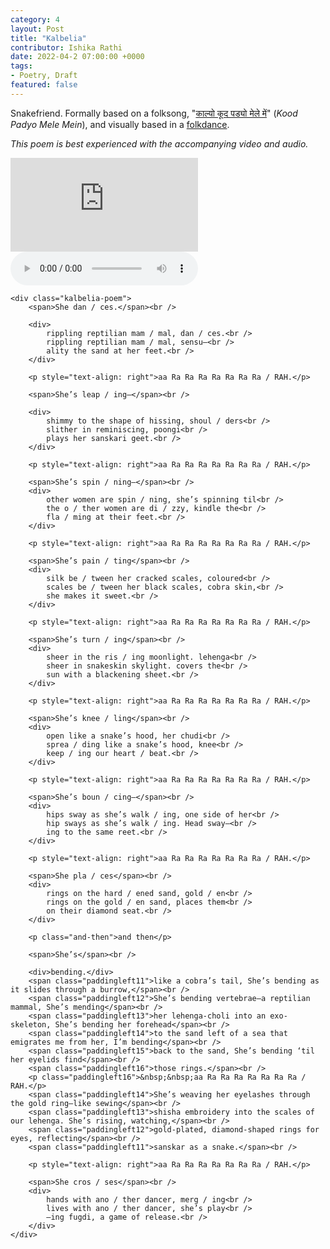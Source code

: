 ```yaml
---
category: 4
layout: Post
title: "Kalbelia"
contributor: Ishika Rathi
date: 2022-04-2 07:00:00 +0000
tags: 
- Poetry, Draft
featured: false
---
```


<!-- <div class="lock" id="lock">
    <div class="access">
        <p>Enter the code to access this page.</p>
        <input type="text" id="code">
        <button onclick="access()">Submit</button>
    </div>
    <script>
        document.window = addEventListener('keypress', function(e) {
            if(e.keyCode == 13) {
                access();
            }
        })
        function access() {
            let input = document.getElementById('code').value;
            if(input === "ishika") {
                document.getElementById("lock").className = "hidden";
            }
        }
    </script>
</div> -->


<p>Snakefriend. Formally based on a folksong, "<a href="https://www.youtube.com/watch?v=ABTiXsmc1HI" target="_blank" rel="noopener">काल्यो कूद पड्यो मेले में</a>" (<em>Kood Padyo Mele Mein</em>), 
    and visually based in a <a href="https://www.youtube.com/watch?v=RGGmW5CQmdw&t=429s" target="_blank" rel="noopener">folkdance</a>. 
</p>

<p id="note"><em>This poem is best experienced with the accompanying video and audio.</em></p>

<div class="kalbelia">
    <div class="center kalbelia-media">
        <iframe src="https://www.youtube.com/embed/RGGmW5CQmdw?start=429&autoplay=1&mute=1" 
            title="YouTube video player" frameborder="0" 
            allow="accelerometer; autoplay; clipboard-write; encrypted-media; gyroscope; picture-in-picture" 
            allowfullscreen>
        </iframe>
        <audio id="folksong" controls loop>
            <source src="{{ site.baseurl }}/assets/kalbelia.mp3" type="audio/mpeg" >
            Your browser does not support this audio element.
        </audio>
        <script>
            document.getElementById('folksong').volume = 0.05;
            console.log(window.innerWidth);
            if(window.innerWidth <= 768) {
                let note = document.getElementById('note');
                note.innerHTML += '<br /><strong>For the best viewing experience, we suggest using a larger display.</strong>';
            }
        </script>
    </div>

    <div class="kalbelia-poem">
        <span>She dan / ces.</span><br />

        <div>
            rippling reptilian mam / mal, dan / ces.<br />
            rippling reptilian mam / mal, sensu—<br />
            ality the sand at her feet.<br />
        </div>
    
        <p style="text-align: right">aa Ra Ra Ra Ra Ra Ra Ra / RAH.</p>
    
        <span>She’s leap / ing—</span><br />
    
        <div>
            shimmy to the shape of hissing, shoul / ders<br />
            slither in reminiscing, poongi<br />
            plays her sanskari geet.<br />
        </div>
    
        <p style="text-align: right">aa Ra Ra Ra Ra Ra Ra Ra / RAH.</p>
    
        <span>She’s spin / ning—</span><br />
        <div>
            other women are spin / ning, she’s spinning til<br />
            the o / ther women are di / zzy, kindle the<br />
            fla / ming at their feet.<br />
        </div>
    
        <p style="text-align: right">aa Ra Ra Ra Ra Ra Ra Ra / RAH.</p>
    
        <span>She’s pain / ting</span><br />
        <div>
            silk be / tween her cracked scales, coloured<br />
            scales be / tween her black scales, cobra skin,<br />
            she makes it sweet.<br />
        </div>
    
        <p style="text-align: right">aa Ra Ra Ra Ra Ra Ra Ra / RAH.</p>
    
        <span>She’s turn / ing</span><br />
        <div>
            sheer in the ris / ing moonlight. lehenga<br />
            sheer in snakeskin skylight. covers the<br />
            sun with a blackening sheet.<br />
        </div>
    
        <p style="text-align: right">aa Ra Ra Ra Ra Ra Ra Ra / RAH.</p>
    
        <span>She’s knee / ling</span><br />
        <div>
            open like a snake’s hood, her chudi<br />
            sprea / ding like a snake’s hood, knee<br />
            keep / ing our heart / beat.<br />
        </div>
    
        <p style="text-align: right">aa Ra Ra Ra Ra Ra Ra Ra / RAH.</p>
    
        <span>She’s boun / cing—</span><br />
        <div>
            hips sway as she’s walk / ing, one side of her<br />
            hip sways as she’s walk / ing. Head sway—<br />
            ing to the same reet.<br />
        </div>
    
        <p style="text-align: right">aa Ra Ra Ra Ra Ra Ra Ra / RAH.</p>
    
        <span>She pla / ces</span><br />
        <div>
            rings on the hard / ened sand, gold / en<br />
            rings on the gold / en sand, places them<br />
            on their diamond seat.<br />
        </div>
    
        <p class="and-then">and then</p>
    
        <span>She’s</span><br />
    
        <div>bending.</div>
        <span class="paddingleft11">like a cobra’s tail, She’s bending as it slides through a burrow,</span><br />
        <span class="paddingleft12">She’s bending vertebrae—a reptilian mammal, She’s mending</span><br />
        <span class="paddingleft13">her lehenga-choli into an exo-skeleton, She’s bending her forehead</span><br />
        <span class="paddingleft14">to the sand left of a sea that emigrates me from her, I’m bending</span><br />
        <span class="paddingleft15">back to the sand, She’s bending ‘til her eyelids find</span><br />
        <span class="paddingleft16">those rings.</span><br />
        <p class="paddingleft16">&nbsp;&nbsp;aa Ra Ra Ra Ra Ra Ra Ra / RAH.</p>
        <span class="paddingleft14">She’s weaving her eyelashes through the gold ring—like sewing</span><br />
        <span class="paddingleft13">shisha embroidery into the scales of our lehenga. She’s rising, watching,</span><br />
        <span class="paddingleft12">gold-plated, diamond-shaped rings for eyes, reflecting</span><br />
        <span class="paddingleft11">sanskar as a snake.</span><br />
    
        <p style="text-align: right">aa Ra Ra Ra Ra Ra Ra Ra / RAH.</p>
    
        <span>She cros / ses</span><br />
        <div>
            hands with ano / ther dancer, merg / ing<br />
            lives with ano / ther dancer, she’s play<br />
            —ing fugdi, a game of release.<br />
        </div>
    </div>
</div>